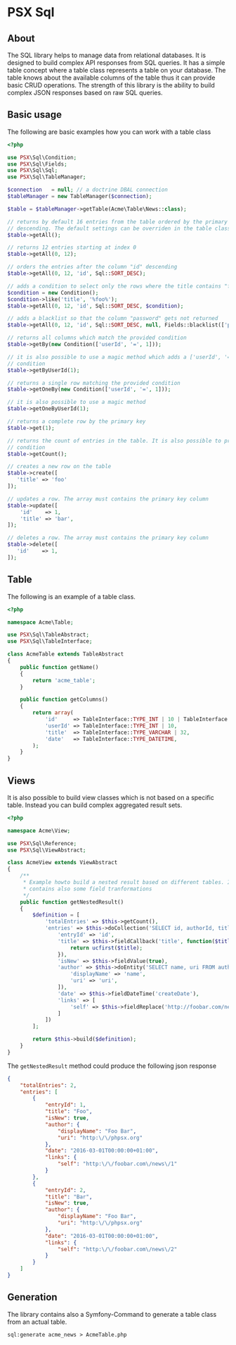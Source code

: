 PSX Sql
===

## About

The SQL library helps to manage data from relational databases. It is designed 
to build complex API responses from SQL queries. It has a simple table concept 
where a table class represents a table on your database. The table knows about
the available columns of the table thus it can provide basic CRUD operations.
The strength of this library is the ability to build complex JSON responses 
based on raw SQL queries.

## Basic usage

The following are basic examples how you can work with a table class

```php
<?php

use PSX\Sql\Condition;
use PSX\Sql\Fields;
use PSX\Sql\Sql;
use PSX\Sql\TableManager;

$connection   = null; // a doctrine DBAL connection
$tableManager = new TableManager($connection);

$table = $tableManager->getTable(Acme\Table\News::class);

// returns by default 16 entries from the table ordered by the primary column 
// descending. The default settings can be overriden in the table class
$table->getAll();

// returns 12 entries starting at index 0
$table->getAll(0, 12);

// orders the entries after the column "id" descending
$table->getAll(0, 12, 'id', Sql::SORT_DESC);

// adds a condition to select only the rows where the title contains "foo"
$condition = new Condition();
$condition->like('title', '%foo%');
$table->getAll(0, 12, 'id', Sql::SORT_DESC, $condition);

// adds a blacklist so that the column "password" gets not returned
$table->getAll(0, 12, 'id', Sql::SORT_DESC, null, Fields::blacklist(['password']));

// returns all columns which match the provided condition
$table->getBy(new Condition(['userId', '=', 1]));

// it is also possible to use a magic method which adds a ['userId', '=', 1]
// condition
$table->getByUserId(1);

// returns a single row matching the provided condition
$table->getOneBy(new Condition(['userId', '=', 1]));

// it is also possible to use a magic method
$table->getOneByUserId(1);

// returns a complete row by the primary key
$table->get(1);

// returns the count of entries in the table. It is also possible to provide a
// condition
$table->getCount();

// creates a new row on the table
$table->create([
   'title' => 'foo'
]);

// updates a row. The array must contains the primary key column
$table->update([
    'id'    => 1,
    'title' => 'bar',
]);

// deletes a row. The array must contains the primary key column
$table->delete([
   'id'    => 1,
]);

```

## Table

The following is an example of a table class.

```php
<?php

namespace Acme\Table;

use PSX\Sql\TableAbstract;
use PSX\Sql\TableInterface;

class AcmeTable extends TableAbstract
{
    public function getName()
    {
        return 'acme_table';
    }

    public function getColumns()
    {
        return array(
            'id'     => TableInterface::TYPE_INT | 10 | TableInterface::PRIMARY_KEY | TableInterface::AUTO_INCREMENT,
            'userId' => TableInterface::TYPE_INT | 10,
            'title'  => TableInterface::TYPE_VARCHAR | 32,
            'date'   => TableInterface::TYPE_DATETIME,
        );
    }
}
```

## Views

It is also possible to build view classes which is not based on a specific 
table. Instead you can build complex aggregated result sets.

```php
<?php

namespace Acme\View;

use PSX\Sql\Reference;
use PSX\Sql\ViewAbstract;

class AcmeView extends ViewAbstract
{
    /**
     * Example howto build a nested result based on different tables. It 
     * contains also some field tranformations
     */
    public function getNestedResult()
    {
        $definition = [
            'totalEntries' => $this->getCount(),
            'entries' => $this->doCollection('SELECT id, authorId, title, createDate FROM news ORDER BY createDate DESC', [], [
                'entryId' => 'id',
                'title' => $this->fieldCallback('title', function($title){
                    return ucfirst($title);
                }),
                'isNew' => $this->fieldValue(true),
                'author' => $this->doEntity('SELECT name, uri FROM author WHERE id = :id', ['id' => new Reference('authorId')], [
                    'displayName' => 'name',
                    'uri' => 'uri',
                ]),
                'date' => $this->fieldDateTime('createDate'),
                'links' => [
                    'self' => $this->fieldReplace('http://foobar.com/news/{id}'),
                ]
            ])
        ];

        return $this->build($definition);
    }
}
```

The `getNestedResult` method could produce the following json response

```json
{
    "totalEntries": 2,
    "entries": [
        {
            "entryId": 1,
            "title": "Foo",
            "isNew": true,
            "author": {
                "displayName": "Foo Bar",
                "uri": "http:\/\/phpsx.org"
            },
            "date": "2016-03-01T00:00:00+01:00",
            "links": {
                "self": "http:\/\/foobar.com\/news\/1"
            }
        },
        {
            "entryId": 2,
            "title": "Bar",
            "isNew": true,
            "author": {
                "displayName": "Foo Bar",
                "uri": "http:\/\/phpsx.org"
            },
            "date": "2016-03-01T00:00:00+01:00",
            "links": {
                "self": "http:\/\/foobar.com\/news\/2"
            }
        }
    ]
}
```

## Generation

The library contains also a Symfony-Command to generate a table class from an
actual table.

```
sql:generate acme_news > AcmeTable.php
```
